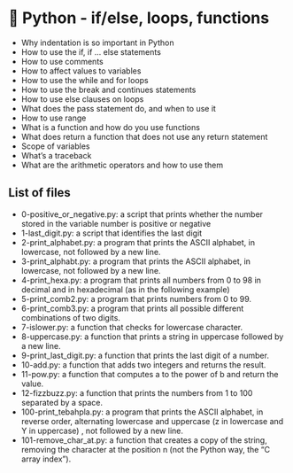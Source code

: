 # :snake: Python - if/else, loops, functions

- Why indentation is so important in Python
- How to use the if, if ... else statements
- How to use comments
- How to affect values to variables
- How to use the while and for loops
- How to use the break and continues statements
- How to use else clauses on loops
- What does the pass statement do, and when to use it
- How to use range
- What is a function and how do you use functions
- What does return a function that does not use any return statement
- Scope of variables
- What’s a traceback
- What are the arithmetic operators and how to use them

## List of files
- 0-positive_or_negative.py: a script that prints whether the number stored in the variable number is positive or negative
- 1-last_digit.py: a script that identifies the last digit
- 2-print_alphabet.py: a program that prints the ASCII alphabet, in lowercase, not followed by a new line.
- 3-print_alphabt.py: a program that prints the ASCII alphabet, in lowercase, not followed by a new line.
- 4-print_hexa.py: a program that prints all numbers from 0 to 98 in decimal and in hexadecimal (as in the following example)
- 5-print_comb2.py: a program that prints numbers from 0 to 99.
- 6-print_comb3.py: a program that prints all possible different combinations of two digits.
- 7-islower.py: a function that checks for lowercase character.
- 8-uppercase.py: a function that prints a string in uppercase followed by a new line.
- 9-print_last_digit.py: a function that prints the last digit of a number.
- 10-add.py: a function that adds two integers and returns the result.
- 11-pow.py: a function that computes a to the power of b and return the value.
- 12-fizzbuzz.py: a function that prints the numbers from 1 to 100 separated by a space.
- 100-print_tebahpla.py: a program that prints the ASCII alphabet, in reverse order, alternating lowercase and uppercase (z in lowercase and Y in uppercase) , not followed by a new line.
- 101-remove_char_at.py: a function that creates a copy of the string, removing the character at the position n (not the Python way, the “C array index”).

